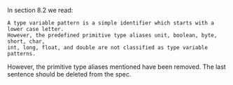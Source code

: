 In section 8.2 we read:

```
A type variable pattern is a simple identifier which starts with a lower case letter.
However, the predefined primitive type aliases unit, boolean, byte, short, char,
int, long, float, and double are not classified as type variable patterns.
```

However, the primitive type aliases mentioned have been removed. The last sentence should be deleted from the spec.
